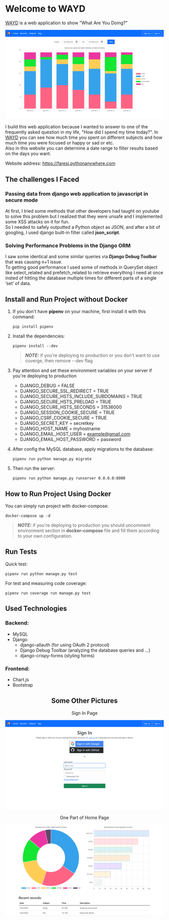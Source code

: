 # Welcome to WAYD

[WAYD](https://faresi.pythonanywhere.com) is a web application to show "What Are You Doing?"

[![WAYD project image 1](https://github.com/mf210/WAYD/blob/main/project-images/page1.png)](https://faresi.pythonanywhere.com)

I build this web application because  I wanted to answer to one of the frequently asked question in my life, "How did I spend my time today?". In [WAYD](https://faresi.pythonanywhere.com) you can see how much time you spent on different subjects and how much time you were focused or happy or sad or etc.  
Also in this website you can determine a date range to filter results based on the days you want.  

Website address: https://faresi.pythonanywhere.com


## The challenges I Faced

### Passing data from django web application to javascript in secure mode

At first, I tried some methods that other developers had taught on youtube to solve this problem but I realized that they were unsafe and I implemented some XSS attacks on it for fun.  
So I needed to safely outputted a Python object as JSON, and after a bit of googling, I used django built-in filter called **json_script**.

### Solving Performance Problems in the Django ORM

I saw some identical and some similar queries via **Django Debug Toolbar** that was causing n+1 issue.  
To getting good performance I used some of methods in QuerySet object like select_related and prefetch_related to retrieve everything I need at once insted of hitting the database multiple times for different parts of a single ‘set’ of data.

## Install and Run Project without Docker

1. If you don't have **pipenv** on your machine, first install it with this command:

    ```
    pip install pipenv
    ```
    
2. Install the dependencies:
    
    ```
    pipenv install --dev
    ```

    > **_NOTE:_** if you're deploying to production or you don't want to use coverge, then remove --dev flag

3. Pay attention and set these environment variables on your server if you're deploying to production
    - DJANGO_DEBUG = FALSE
    - DJANGO_SECURE_SSL_REDIRECT = TRUE
    - DJANGO_SECURE_HSTS_INCLUDE_SUBDOMAINS = TRUE
    - DJANGO_SECURE_HSTS_PRELOAD = TRUE
    - DJANGO_SECURE_HSTS_SECONDS = 31536000
    - DJANGO_SESSION_COOKIE_SECURE = TRUE
    - DJANGO_CSRF_COOKIE_SECURE = TRUE
    - DJANGO_SECRET_KEY = secretkey
    - DJANGO_HOST_NAME = myhostname
    - DJANGO_EMAIL_HOST_USER = example@gmail.com
    - DJANGO_EMAIL_HOST_PASSWORD = password

4. After config the MySQL database, apply migrations to the database:

    ```
    pipenv run python manage.py migrate
    ```

5. Then run the server:

    ```
    pipenv run python manage.py runserver 0.0.0.0:8000
    ```

## How to Run Project Using Docker
You can simply run project with docker-compose:

    docker-compose up -d

> **_NOTE:_** if you're deploying to production you should uncomment environment section in **docker-compose** file and fill them according to your own configuration.

## Run Tests
Quick test:

    pipenv run python manage.py test

For test and measuring code coverage:
    
    pipenv run coverage run manage.py test


## Used Technologies

### Backend:

- MySQL
- Django
    - django-allauth (for using OAuth 2 protocol)
    - Django Debug Toolbar (analyzing the database queries and ...)
    - django-crispy-forms (styling forms)

### Frontend:

- Chart.js
- Bootstrap


<h2 align="center">Some Other Pictures</h2>

<p align="center"> Sign In Page </p>

[![WAYD project image 3](https://github.com/mf210/WAYD/blob/main/project-images/page3.png)](https://faresi.pythonanywhere.com/accounts/login/)

<p align="center">One Part of Home Page </p>

[![WAYD project image 2](https://github.com/mf210/WAYD/blob/main/project-images/page2.png)](https://faresi.pythonanywhere.com)
